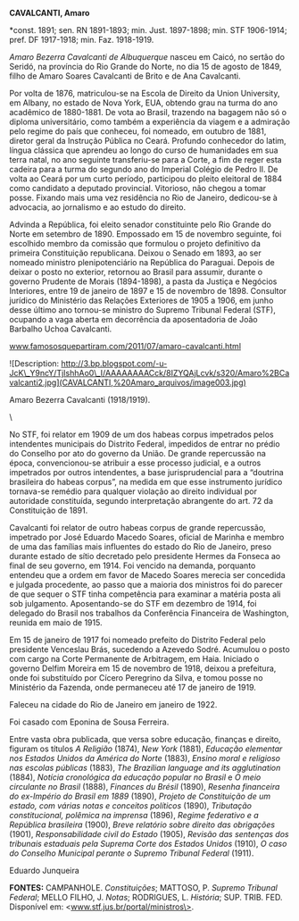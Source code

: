**CAVALCANTI, Amaro**

\*const. 1891; sen. RN 1891-1893; min. Just. 1897-1898; min. STF
1906-1914; pref. DF 1917-1918; min. Faz. 1918-1919.

*Amaro Bezerra Cavalcanti de Albuquerque* nasceu em Caicó, no sertão do
Seridó, na província do Rio Grande do Norte, no dia 15 de agosto de
1849, filho de Amaro Soares Cavalcanti de Brito e de Ana Cavalcanti.

Por volta de 1876, matriculou-se na Escola de Direito da Union
University, em Albany, no estado de Nova York, EUA, obtendo grau na
turma do ano acadêmico de 1880-1881. De vota ao Brasil, trazendo na
bagagem não só o diploma universitário, como também a experiência da
viagem e a admiração pelo regime do país que conheceu, foi nomeado, em
outubro de 1881, diretor geral da Instrução Pública no Ceará. Profundo
conhecedor do latim, língua clássica que aprendeu ao longo do curso de
humanidades em sua terra natal, no ano seguinte transferiu-se para a
Corte, a fim de reger esta cadeira para a turma do segundo ano do
Imperial Colégio de Pedro II. De volta ao Ceará por um curto período,
participou do pleito eleitoral de 1884 como candidato a deputado
provincial. Vitorioso, não chegou a tomar posse. Fixando mais uma vez
residência no Rio de Janeiro, dedicou-se à advocacia, ao jornalismo e ao
estudo do direito.

Advinda a República, foi eleito senador constituinte pelo Rio Grande do
Norte em setembro de 1890. Empossado em 15 de novembro seguinte, foi
escolhido membro da comissão que formulou o projeto definitivo da
primeira Constituição republicana. Deixou o Senado em 1893, ao ser
nomeado ministro plenipotenciário na República do Paraguai. Depois de
deixar o posto no exterior, retornou ao Brasil para assumir, durante o
governo Prudente de Morais (1894-1898), a pasta da Justiça e Negócios
Interiores, entre 19 de janeiro de 1897 e 15 de novembro de 1898.
Consultor jurídico do Ministério das Relações Exteriores de 1905 a 1906,
em junho desse último ano tornou-se ministro do Supremo Tribunal Federal
(STF), ocupando a vaga aberta em decorrência da aposentadoria de João
Barbalho Uchoa Cavalcanti.

www.famososquepartiram.com/2011/07/amaro-cavalcanti.html

![Description:
http://3.bp.blogspot.com/-u-JcK\_Y9ncY/TjIshhAo0\_I/AAAAAAAACck/8IZYQAjLcvk/s320/Amaro%2BCavalcanti2.jpg](CAVALCANTI,%20Amaro_arquivos/image003.jpg)

Amaro Bezerra Cavalcanti (1918/1919).

\

No STF, foi relator em 1909 de um dos habeas corpus impetrados pelos
intendentes municipais do Distrito Federal, impedidos de entrar no
prédio do Conselho por ato do governo da União. De grande repercussão na
época, convencionou-se atribuir a esse processo judicial, e a outros
impetrados por outros intendentes, a base jurisprudencial para a
“doutrina brasileira do habeas corpus”, na medida em que esse
instrumento jurídico tornava-se remédio para qualquer violação ao
direito individual por autoridade constituída, segundo interpretação
abrangente do art. 72 da Constituição de 1891.

Cavalcanti foi relator de outro habeas corpus de grande repercussão,
impetrado por José Eduardo Macedo Soares, oficial de Marinha e membro de
uma das famílias mais influentes do estado do Rio de Janeiro, preso
durante estado de sítio decretado pelo presidente Hermes da Fonseca ao
final de seu governo, em 1914. Foi vencido na demanda, porquanto
entendeu que a ordem em favor de Macedo Soares merecia ser concedida e
julgada procedente, ao passo que a maioria dos ministros foi do parecer
de que sequer o STF tinha competência para examinar a matéria posta ali
sob julgamento. Aposentando-se do STF em dezembro de 1914, foi delegado
do Brasil nos trabalhos da Conferência Financeira de Washington, reunida
em maio de 1915.

Em 15 de janeiro de 1917 foi nomeado prefeito do Distrito Federal pelo
presidente Venceslau Brás, sucedendo a Azevedo Sodré. Acumulou o posto
com cargo na Corte Permanente de Arbitragem, em Haia. Iniciado o governo
Delfim Moreira em 15 de novembro de 1918, deixou a prefeitura, onde foi
substituído por Cícero Peregrino da Silva, e tomou posse no Ministério
da Fazenda, onde permaneceu até 17 de janeiro de 1919.

Faleceu na cidade do Rio de Janeiro em janeiro de 1922.

Foi casado com Eponina de Sousa Ferreira.

Entre vasta obra publicada, que versa sobre educação, finanças e
direito, figuram os títulos *A Religião* (1874), *New York* (1881),
*Educação elementar nos Estados Unidos da América do Norte* (1883),
*Ensino moral e religioso nas escolas públicas* (1883), *The Brazilian
language and its agglutination* (1884), *Notícia cronológica da educação
popular no Brasil* e *O meio circulante no Brasil* (1888), *Finances du
Brésil* (1890), *Resenha financeira do ex-Império do Brasil em 1889*
(1890), *Projeto de Constituição de um estado, com várias notas e
conceitos políticos* (1890), *Tributação constitucional, polêmica na
imprensa* (1896), *Regime federativo e a República brasileira* (1900),
*Breve relatório sobre direito das obrigações* (1901), *Responsabilidade
civil do Estado* (1905), *Revisão das sentenças dos tribunais estaduais
pela Suprema Corte dos Estados Unidos* (1910), *O caso do Conselho
Municipal perante o Supremo Tribunal Federal* (1911).

Eduardo Junqueira

**FONTES:** CAMPANHOLE. *Constituições*; MATTOSO, P. *Supremo Tribunal
Federal*; MELLO FILHO, J. *Notas*; RODRIGUES, L. *História*; SUP. TRIB.
FED. Disponível em: \<www.stf.jus.br/portal/ministros\>.
